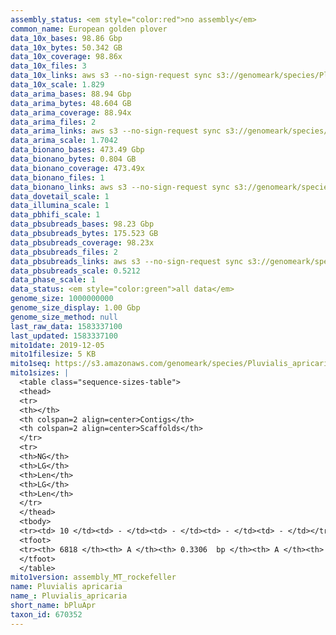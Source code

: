 ```yaml
---
assembly_status: <em style="color:red">no assembly</em>
common_name: European golden plover
data_10x_bases: 98.86 Gbp
data_10x_bytes: 50.342 GB
data_10x_coverage: 98.86x
data_10x_files: 3
data_10x_links: aws s3 --no-sign-request sync s3://genomeark/species/Pluvialis_apricaria/bPluApr1/genomic_data/10x/ .<br>
data_10x_scale: 1.829
data_arima_bases: 88.94 Gbp
data_arima_bytes: 48.604 GB
data_arima_coverage: 88.94x
data_arima_files: 2
data_arima_links: aws s3 --no-sign-request sync s3://genomeark/species/Pluvialis_apricaria/bPluApr1/genomic_data/arima/ .<br>
data_arima_scale: 1.7042
data_bionano_bases: 473.49 Gbp
data_bionano_bytes: 0.804 GB
data_bionano_coverage: 473.49x
data_bionano_files: 1
data_bionano_links: aws s3 --no-sign-request sync s3://genomeark/species/Pluvialis_apricaria/bPluApr1/genomic_data/bionano/ .<br>
data_dovetail_scale: 1
data_illumina_scale: 1
data_pbhifi_scale: 1
data_pbsubreads_bases: 98.23 Gbp
data_pbsubreads_bytes: 175.523 GB
data_pbsubreads_coverage: 98.23x
data_pbsubreads_files: 2
data_pbsubreads_links: aws s3 --no-sign-request sync s3://genomeark/species/Pluvialis_apricaria/bPluApr1/genomic_data/pacbio/ . --exclude "*ccs.bam*"<br>
data_pbsubreads_scale: 0.5212
data_phase_scale: 1
data_status: <em style="color:green">all data</em>
genome_size: 1000000000
genome_size_display: 1.00 Gbp
genome_size_method: null
last_raw_data: 1583337100
last_updated: 1583337100
mito1date: 2019-12-05
mito1filesize: 5 KB
mito1seq: https://s3.amazonaws.com/genomeark/species/Pluvialis_apricaria/bPluApr1/assembly_MT_rockefeller/bPluApr1.MT.20191205.fasta.gz
mito1sizes: |
  <table class="sequence-sizes-table">
  <thead>
  <tr>
  <th></th>
  <th colspan=2 align=center>Contigs</th>
  <th colspan=2 align=center>Scaffolds</th>
  </tr>
  <tr>
  <th>NG</th>
  <th>LG</th>
  <th>Len</th>
  <th>LG</th>
  <th>Len</th>
  </tr>
  </thead>
  <tbody>
  <tr><td> 10 </td><td> - </td><td> - </td><td> - </td><td> - </td></tr>  <tr><td> 20 </td><td> - </td><td> - </td><td> - </td><td> - </td></tr>  <tr><td> 30 </td><td> - </td><td> - </td><td> - </td><td> - </td></tr>  <tr><td> 40 </td><td> - </td><td> - </td><td> - </td><td> - </td></tr>  <tr style="background-color:#cccccc;"><td> 50 </td><td> - </td><td style="background-color:#ff8888;"> - </td><td> - </td><td style="background-color:#ff8888;"> - </td></tr>  <tr><td> 60 </td><td> - </td><td> - </td><td> - </td><td> - </td></tr>  <tr><td> 70 </td><td> - </td><td> - </td><td> - </td><td> - </td></tr>  <tr><td> 80 </td><td> - </td><td> - </td><td> - </td><td> - </td></tr>  <tr><td> 90 </td><td> - </td><td> - </td><td> - </td><td> - </td></tr>  <tr><td> 100 </td><td> - </td><td> - </td><td> - </td><td> - </td></tr>  </tbody>
  <tfoot>
  <tr><th> 6818 </th><th> A </th><th> 0.3306  bp </th><th> A </th><th> 0.3306  bp </th></tr>
  </tfoot>
  </table>
mito1version: assembly_MT_rockefeller
name: Pluvialis apricaria
name_: Pluvialis_apricaria
short_name: bPluApr
taxon_id: 670352
---
```

